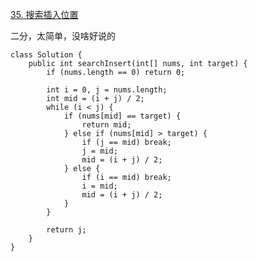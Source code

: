 [35. 搜索插入位置](https://leetcode-cn.com/problems/search-insert-position/description/)

二分，太简单，没啥好说的

```
class Solution {
    public int searchInsert(int[] nums, int target) {
        if (nums.length == 0) return 0;

        int i = 0, j = nums.length;
        int mid = (i + j) / 2;
        while (i < j) {
            if (nums[mid] == target) {
                return mid;
            } else if (nums[mid] > target) {
                if (j == mid) break;
                j = mid;
                mid = (i + j) / 2;
            } else {
                if (i == mid) break;
                i = mid;
                mid = (i + j) / 2;
            }
        }

        return j;
    }
}
```